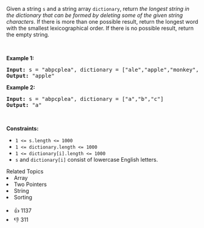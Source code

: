 <p>Given a string <code>s</code> and a string array <code>dictionary</code>, return <em>the longest string in the dictionary that can be formed by deleting some of the given string characters</em>. If there is more than one possible result, return the longest word with the smallest lexicographical order. If there is no possible result, return the empty string.</p>

<p>&nbsp;</p>
<p><strong>Example 1:</strong></p>

<pre>
<strong>Input:</strong> s = &quot;abpcplea&quot;, dictionary = [&quot;ale&quot;,&quot;apple&quot;,&quot;monkey&quot;,&quot;plea&quot;]
<strong>Output:</strong> &quot;apple&quot;
</pre>

<p><strong>Example 2:</strong></p>

<pre>
<strong>Input:</strong> s = &quot;abpcplea&quot;, dictionary = [&quot;a&quot;,&quot;b&quot;,&quot;c&quot;]
<strong>Output:</strong> &quot;a&quot;
</pre>

<p>&nbsp;</p>
<p><strong>Constraints:</strong></p>

<ul>
	<li><code>1 &lt;= s.length &lt;= 1000</code></li>
	<li><code>1 &lt;= dictionary.length &lt;= 1000</code></li>
	<li><code>1 &lt;= dictionary[i].length &lt;= 1000</code></li>
	<li><code>s</code> and <code>dictionary[i]</code> consist of lowercase English letters.</li>
</ul>
<div><div>Related Topics</div><div><li>Array</li><li>Two Pointers</li><li>String</li><li>Sorting</li></div></div><br><div><li>👍 1137</li><li>👎 311</li></div>
